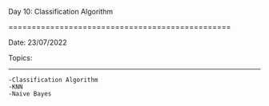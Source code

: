 
Day 10: Classification Algorithm

================================================

Date: 23/07/2022

Topics:

------------------
	-Classification Algorithm
	-KNN
	-Naive Bayes

